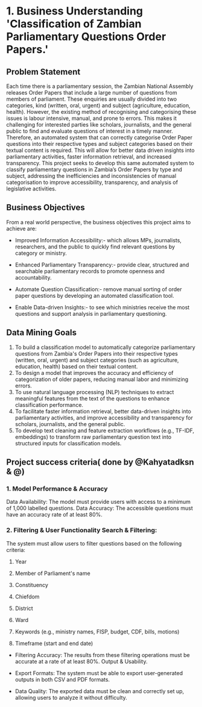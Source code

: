 # 1. Business Understanding 'Classification of Zambian Parliamentary Questions Order Papers.'
## Problem Statement
Each time there is a parliamentary session, the Zambian National Assembly releases Order Papers that include a large number of questions from members of parliament. These enquiries are usually divided into two categories, kind (written, oral, urgent) and subject (agriculture, education, health). However, the existing method of recognising and categorising these issues is labour intensive, manual, and prone to errors. This makes it challenging for interested parties like scholars, journalists, and the general public to find and evaluate questions of interest in a timely manner. Therefore, an automated system that can correctly categorise Order Paper questions into their respective types and subject categories based on their textual content is required. This will allow for better data driven insights into parliamentary activities, faster information retrieval, and increased transparency.
This project seeks to develop this same automated system to classify parliamentary questions in Zambia’s Order Papers by type and subject, addressing the inefficiencies and inconsistencies of manual categorisation to improve accessibility, transparency, and analysis of legislative activities.

## Business Objectives
From a real world perspective, the business objectives this project aims to achieve are:

* Improved Information Accessibility:- which allows MPs, journalists, researchers, and the public to quickly find relevant questions by category or ministry.

* Enhanced Parliamentary Transparency:- provide clear, structured and searchable parliamentary records to promote openness and accountability.

* Automate Question Classification:- remove manual sorting of order paper questions by developing an automated classification tool.

* Enable Data-driven Insights:- to see which ministries receive the most questions and support analysis in parliamentary questioning.

## Data Mining Goals
1. To build a classification model to automatically categorize parliamentary questions from Zambia's Order Papers into their respective types (written, oral, urgent) and subject categories (such as agriculture, education, health) based on their textual content.
2. To design a model that improves the accuracy and efficiency of categorization of older papers, reducing manual labor and minimizing errors.
3. To use natural language processing (NLP) techniques to extract meaningful features from the text of the questions to enhance classification performance.
4. To facilitate faster information retrieval, better data-driven insights into parliamentary activities, and improve accessibility and transparency for scholars, journalists, and the general public.
5. To develop text cleaning and feature extraction workflows (e.g., TF-IDF, embeddings) to transform raw parliamentary question text into structured inputs for classification models.

## Project success criteria( done by @Kahyatadksn & @)
### 1. Model Performance & Accuracy

Data Availability: The model must provide users with access to a minimum of 1,000 labelled questions.
Data Accuracy: The accessible questions must have an accuracy rate of at least 80%.

### 2. Filtering & User Functionality Search & Filtering:
The system must allow users to filter questions based on the following criteria:

1. Year

1. Member of Parliament's name

1. Constituency

1. Chiefdom

1. District

1. Ward

1. Keywords (e.g., ministry names, FISP, budget, CDF, bills, motions)

1. Timeframe (start and end date)

* Filtering Accuracy: The results from these filtering operations must be accurate at a rate of at least 80%.
Output & Usability.

* Export Formats: The system must be able to export user-generated outputs in both CSV and PDF formats.

* Data Quality: The exported data must be clean and correctly set up, allowing users to analyze it without difficulty.

